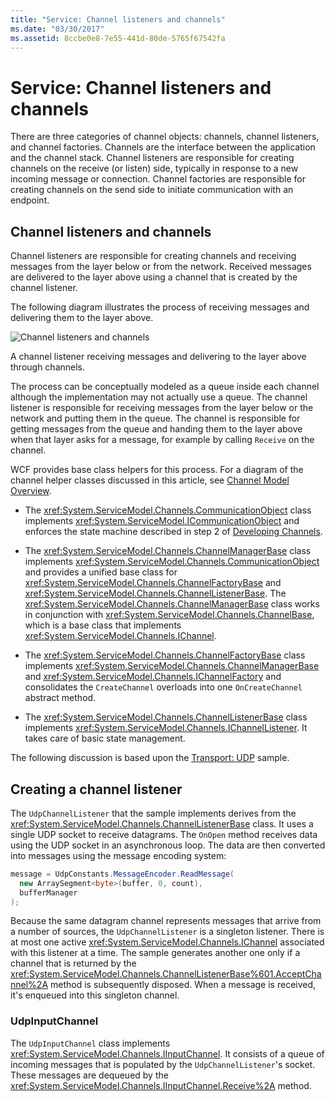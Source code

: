 ```yaml
---
title: "Service: Channel listeners and channels"
ms.date: "03/30/2017"
ms.assetid: 8ccbe0e8-7e55-441d-80de-5765f67542fa
---
```

# Service: Channel listeners and channels

There are three categories of channel objects: channels, channel listeners, and channel factories. Channels are the interface between the application and the channel stack. Channel listeners are responsible for creating channels on the receive (or listen) side, typically in response to a new incoming message or connection. Channel factories are responsible for creating channels on the send side to initiate communication with an endpoint.

## Channel listeners and channels

Channel listeners are responsible for creating channels and receiving messages from the layer below or from the network. Received messages are delivered to the layer above using a channel that is created by the channel listener.

The following diagram illustrates the process of receiving messages and delivering them to the layer above.

![Channel listeners and channels](./media/wcfc-wcfchannelsigure1highlevelc.gif "wcfc_WCFChannelsigure1HighLevelc")

A channel listener receiving messages and delivering to the layer above through channels.

The process can be conceptually modeled as a queue inside each channel although the implementation may not actually use a queue. The channel listener is responsible for receiving messages from the layer below or the network and putting them in the queue. The channel is responsible for getting messages from the queue and handing them to the layer above when that layer asks for a message, for example by calling `Receive` on the channel.

WCF provides base class helpers for this process. For a diagram of the channel helper classes discussed in this article, see [Channel Model Overview](channel-model-overview.md).

- The <xref:System.ServiceModel.Channels.CommunicationObject> class implements <xref:System.ServiceModel.ICommunicationObject> and enforces the state machine described in step 2 of [Developing Channels](developing-channels.md).

- The <xref:System.ServiceModel.Channels.ChannelManagerBase> class implements <xref:System.ServiceModel.Channels.CommunicationObject> and provides a unified base class for <xref:System.ServiceModel.Channels.ChannelFactoryBase> and <xref:System.ServiceModel.Channels.ChannelListenerBase>. The <xref:System.ServiceModel.Channels.ChannelManagerBase> class works in conjunction with <xref:System.ServiceModel.Channels.ChannelBase>, which is a base class that implements <xref:System.ServiceModel.Channels.IChannel>.

- The <xref:System.ServiceModel.Channels.ChannelFactoryBase> class implements <xref:System.ServiceModel.Channels.ChannelManagerBase> and <xref:System.ServiceModel.Channels.IChannelFactory> and consolidates the `CreateChannel` overloads into one `OnCreateChannel` abstract method.

- The <xref:System.ServiceModel.Channels.ChannelListenerBase> class implements <xref:System.ServiceModel.Channels.IChannelListener>. It takes care of basic state management.

The following discussion is based upon the [Transport: UDP](../samples/transport-udp.md) sample.

## Creating a channel listener

The `UdpChannelListener` that the sample implements derives from the <xref:System.ServiceModel.Channels.ChannelListenerBase> class. It uses a single UDP socket to receive datagrams. The `OnOpen` method receives data using the UDP socket in an asynchronous loop. The data are then converted into messages using the message encoding system:

```csharp
message = UdpConstants.MessageEncoder.ReadMessage(
  new ArraySegment<byte>(buffer, 0, count),
  bufferManager
);
```

Because the same datagram channel represents messages that arrive from a number of sources, the `UdpChannelListener` is a singleton listener. There is at most one active <xref:System.ServiceModel.Channels.IChannel> associated with this listener at a time. The sample generates another one only if a channel that is returned by the <xref:System.ServiceModel.Channels.ChannelListenerBase%601.AcceptChannel%2A> method is subsequently disposed. When a message is received, it's enqueued into this singleton channel.

### UdpInputChannel

The `UdpInputChannel` class implements <xref:System.ServiceModel.Channels.IInputChannel>. It consists of a queue of incoming messages that is populated by the `UdpChannelListener`'s socket. These messages are dequeued by the <xref:System.ServiceModel.Channels.IInputChannel.Receive%2A> method.
